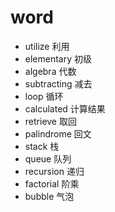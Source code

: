 # word

- utilize 利用
- elementary 初级
- algebra 代数
- subtracting 减去
- loop 循环
- calculated 计算结果
- retrieve 取回
- palindrome 回文
- stack 栈
- queue 队列
- recursion 递归
- factorial 阶乘
- bubble 气泡
